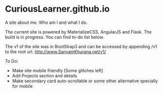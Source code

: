 CuriousLearner.github.io
========================

A site about me. Who am I and what I do.

The current site is powered by MaterializeCSS, AngularJS and Flask. 
The build is in progress. You can find to-do list below.

The v1 of the site was in BootStrap3 and can be accessed by appending /v1 to the root url.
http://www.SanyamKhurana.net/v1/

To Do:
- Make site mobile friendly [Some glitches left]
- Add Projects section and details
- Make secondary card auto-scrollable or some other alternative specially for mobile
